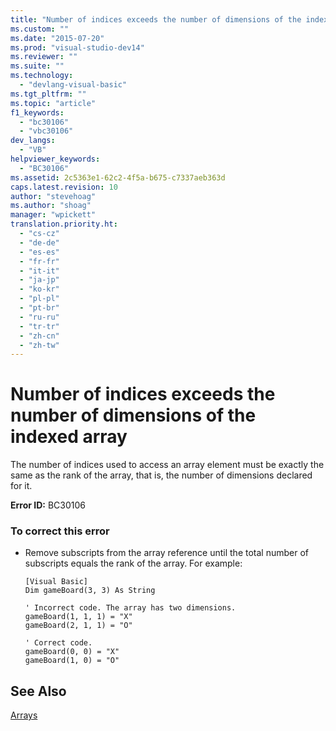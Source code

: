 ```yaml
---
title: "Number of indices exceeds the number of dimensions of the indexed array"
ms.custom: ""
ms.date: "2015-07-20"
ms.prod: "visual-studio-dev14"
ms.reviewer: ""
ms.suite: ""
ms.technology: 
  - "devlang-visual-basic"
ms.tgt_pltfrm: ""
ms.topic: "article"
f1_keywords: 
  - "bc30106"
  - "vbc30106"
dev_langs: 
  - "VB"
helpviewer_keywords: 
  - "BC30106"
ms.assetid: 2c5363e1-62c2-4f5a-b675-c7337aeb363d
caps.latest.revision: 10
author: "stevehoag"
ms.author: "shoag"
manager: "wpickett"
translation.priority.ht: 
  - "cs-cz"
  - "de-de"
  - "es-es"
  - "fr-fr"
  - "it-it"
  - "ja-jp"
  - "ko-kr"
  - "pl-pl"
  - "pt-br"
  - "ru-ru"
  - "tr-tr"
  - "zh-cn"
  - "zh-tw"
---
```

# Number of indices exceeds the number of dimensions of the indexed array
The number of indices used to access an array element must be exactly the same as the rank of the array, that is, the number of dimensions declared for it.  
  
 **Error ID:** BC30106  
  
### To correct this error  
  
-   Remove subscripts from the array reference until the total number of subscripts equals the rank of the array. For example:  
  
    ```  
    [Visual Basic]  
    Dim gameBoard(3, 3) As String  
  
    ' Incorrect code. The array has two dimensions.  
    gameBoard(1, 1, 1) = "X"  
    gameBoard(2, 1, 1) = "O"  
  
    ' Correct code.  
    gameBoard(0, 0) = "X"  
    gameBoard(1, 0) = "O"  
    ```  
  
## See Also  
 [Arrays](../../../visual-basic/programming-guide/language-features/arrays/index.md)